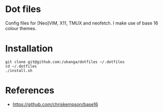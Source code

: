 Dot files
=========

Config files for [Neo]VIM, X11, TMUX and neofetch. I make use of base 16 colour themes.

Installation
============

    git clone git@github.com:/ukanga/dotfiles ~/.dotfiles
    cd ~/.dotfiles
    ./install.sh


References
==========

- https://github.com/chriskempson/base16
